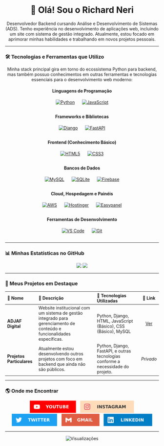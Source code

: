 <div align="center">
  <h1>👋 Olá! Sou o Richard Neri</h1>
  <p>Desenvolvedor Backend cursando Análise e Desenvolvimento de Sistemas (ADS). Tenho experiência no desenvolvimento de aplicações web, incluindo um site com sistema de gestão integrado. Atualmente, estou focado em aprimorar minhas habilidades e trabalhando em novos projetos pessoais.</p>
</div>

---

### 🛠️ Tecnologias e Ferramentas que Utilizo

<p align="center">Minha stack principal gira em torno do ecossistema Python para backend, mas também possuo conhecimentos em outras ferramentas e tecnologias essenciais para o desenvolvimento web moderno:</p>

<div align="center" style="margin-bottom: 20px;">
  <h4 style="margin-bottom: 10px;">Linguagens de Programação</h4>
  <a href="https://docs.python.org/3/" title="Python"><img alt="Python" height="50" src="https://cdn.jsdelivr.net/gh/devicons/devicon/icons/python/python-original.svg" style="margin: 10px;"></a>
  <a href="https://developer.mozilla.org/en-US/docs/Web/JavaScript" title="JavaScript (Básico)"><img alt="JavaScript" height="50" src="https://cdn.jsdelivr.net/gh/devicons/devicon/icons/javascript/javascript-original.svg" style="margin: 10px;"></a>
</div>

<div align="center" style="margin-bottom: 20px;">
  <h4 style="margin-bottom: 10px;">Frameworks e Bibliotecas</h4>
  <a href="https://www.djangoproject.com/" title="Django"><img alt="Django" height="50" src="https://cdn.jsdelivr.net/gh/devicons/devicon/icons/django/django-plain.svg" style="margin: 10px;"></a>
  <a href="https://fastapi.tiangolo.com/" title="FastAPI"><img alt="FastAPI" height="50" src="https://cdn.jsdelivr.net/gh/devicons/devicon@latest/icons/fastapi/fastapi-original.svg" style="margin: 10px;"></a>
</div>

<div align="center" style="margin-bottom: 20px;">
  <h4 style="margin-bottom: 10px;">Frontend (Conhecimento Básico)</h4>
  <a href="https://developer.mozilla.org/en-US/docs/Web/HTML" title="HTML5 (Básico)"><img alt="HTML5" height="50" src="https://cdn.jsdelivr.net/gh/devicons/devicon/icons/html5/html5-original.svg" style="margin: 10px;"></a>
  <a href="https://developer.mozilla.org/en-US/docs/Web/CSS" title="CSS3 (Básico)"><img alt="CSS3" height="50" src="https://cdn.jsdelivr.net/gh/devicons/devicon/icons/css3/css3-original.svg" style="margin: 10px;"></a>
</div>

<div align="center" style="margin-bottom: 20px;">
  <h4 style="margin-bottom: 10px;">Bancos de Dados</h4>
  <a href="https://www.mysql.com/" title="MySQL"><img alt="MySQL" height="50" src="https://cdn.jsdelivr.net/gh/devicons/devicon/icons/mysql/mysql-original-wordmark.svg" style="margin: 10px;"></a>
  <a href="https://www.sqlite.org/index.html" title="SQLite"><img alt="SQLite" height="50" src="https://cdn.jsdelivr.net/gh/devicons/devicon/icons/sqlite/sqlite-original-wordmark.svg" style="margin: 10px;"></a>
  <a href="https://firebase.google.com/" title="Firebase"><img alt="Firebase" height="50" src="https://cdn.jsdelivr.net/gh/devicons/devicon/icons/firebase/firebase-plain-wordmark.svg" style="margin: 10px;"></a>
</div>

<div align="center" style="margin-bottom: 20px;">
  <h4 style="margin-bottom: 10px;">Cloud, Hospedagem e Painéis</h4>
  <a href="https://aws.amazon.com/" title="AWS"><img alt="AWS" height="50" src="https://cdn.jsdelivr.net/gh/devicons/devicon@latest/icons/amazonwebservices/amazonwebservices-original-wordmark.svg" style="margin: 10px;"></a>
  <a href="https://www.hostinger.com.br/hospedagem-vps" title="Hostinger VPS"><img alt="Hostinger" height="50" src="https://cdn.worldvectorlogo.com/logos/hostinger.svg" style="margin: 10px;"></a>
  <a href="https://easypanel.io/" title="Easypanel"><img alt="Easypanel" height="50" src="https://cdn.berksmbl.com/easypanel-icon.png" style="margin: 10px;"></a>
</div>

<div align="center" style="margin-bottom: 20px;">
  <h4 style="margin-bottom: 10px;">Ferramentas de Desenvolvimento</h4>
  <a href="https://code.visualstudio.com/" title="VS Code"><img alt="VS Code" height="50" src="https://cdn.jsdelivr.net/gh/devicons/devicon/icons/vscode/vscode-original.svg" style="margin: 10px;"></a>
  <a href="https://git-scm.com/" title="Git"><img alt="Git" height="50" src="https://cdn.jsdelivr.net/gh/devicons/devicon/icons/git/git-original.svg" style="margin: 10px;"></a>
</div>

---

### 📊 Minhas Estatísticas no GitHub

<div align="center">
  <img height="180em" src="https://github-readme-stats.vercel.app/api?username=jsnery&show_icons=true&theme=github_dark&include_all_commits=false&count_private=true&border_radius=15&custom_title=Estatísticas%20do%20GitHub&hide_border=true&bg_color=30,000000,002c4a" />
  <img height="180em" src="https://github-readme-stats.vercel.app/api/top-langs/?username=jsnery&langs_count=3&theme=github_dark&border_radius=15&custom_title=Top%20Linguagens&hide_border=true&bg_color=30,002c4a,000000" />
</div>

---

### 🚀 Meus Projetos em Destaque

<table class="table">
  <thead>
    <tr>
      <th class="table-header" style="text-align: left;">📌 Nome</th>
      <th class="table-header" style="text-align: left;">📄 Descrição</th>
      <th class="table-header" style="text-align: left;">🔧 Tecnologias Utilizadas</th>
      <th class="table-header" style="text-align: center;">🔗 Link</th>
    </tr>
  </thead>
  <tbody>
    <tr class="table-row">
      <td class="table-data"><strong>ADJAF Digital</strong></td>
      <td class="table-data">Website institucional com um sistema de gestão integrado para gerenciamento de conteúdo e funcionalidades específicas.</td>
      <td class="table-data">Python, Django, HTML, JavaScript (Básico), CSS (Básico), MySQL</td>
      <td class="table-data" style="text-align: center;"><a href="https://adjaf.com.br/" class="table-link" target="_blank" rel="noopener noreferrer">Ver</a></td>
    </tr>
    <tr class="table-row">
      <td class="table-data"><strong>Projetos Particulares</strong></td>
      <td class="table-data">Atualmente estou desenvolvendo outros projetos com foco em backend que ainda não são públicos.</td>
      <td class="table-data">Python, Django, FastAPI, e outras tecnologias conforme a necessidade do projeto.</td>
      <td class="table-data" style="text-align: center;"><em>Privado</em></td>
    </tr>
  </tbody>
</table>

---

### 🌎 Onde me Encontrar

<div align="center">
  <a href="https://www.youtube.com/channel/UCP3ya8T27U4nDKAsDh_Z7RQ" target="_blank" rel="noopener noreferrer" title="Youtube"><img height="40" src="./scr/tube.svg" alt="Youtube" style="margin: 0 5px;"></a>
  <a href="https://instagram.com/richard_neri" target="_blank" rel="noopener noreferrer" title="Instagram"><img height="40" src="./scr/gram.svg" alt="Instagram" style="margin: 0 5px;"></a>
  <a href="https://twitter.com/richard_nerii" target="_blank" rel="noopener noreferrer" title="Twitter"><img height="40" src="./scr/twitter.svg" alt="Twitter" style="margin: 0 5px;"></a>
  <a href="mailto:richardmatq@gmail.com" title="Email"><img height="40" src="./scr/gmail.svg" alt="Email" style="margin: 0 5px;"></a>
  <a href="https://www.linkedin.com/in/richardneri" target="_blank" rel="noopener noreferrer" title="LinkedIn"><img height="40" src="./scr/linkedin.svg" alt="LinkedIn" style="margin: 0 5px;"></a>
</div>

---

<div align="center">
  <img src="https://komarev.com/ghpvc/?username=jsnery&label=Visualizações%20do%20Perfil&color=0e75b6&style=flat" alt="Visualizações"/>
</div>
